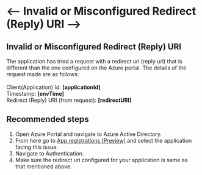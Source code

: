 <properties
	pageTitle="Invalid or Misconfigured Redirect (Reply) URI"
	description="The application has tried a request with a redirect uri that is different than the one configured on the Azure portal."
	infoBubbleText="Found recent login failures. See details on the right."
	service="microsoft.aad"
	resource="MICROSOFT_AAD_IAM"
	authors="abhidnyapatil"
	articleId="active-directory-application-redirecturi-misconfigured"
	diagnosticScenario=""
	selfHelpType="diagnostics"
	supportTopicIds="32570266,32596845,32596846,32596844,32570262,32596835,32596874,32570261,32596864,32596861"
	resourceTags="appdev"
	productPesIds="16575"
	cloudEnvironments="public"
/>

# <-- Invalid or Misconfigured Redirect (Reply) URI -->

<!--issueDescription-->
## Invalid or Misconfigured Redirect (Reply) URI 
The application has tried a request with a redirect uri (reply url) that is different than the one configured on the Azure portal. The details of the request made are as follows: <br><br> Client(Application) Id: **<!--$applicationId-->[applicationId]<!--/$applicationId-->** <br> Timestamp: **<!--$envTime-->[envTime]<!--/$envTime-->** <br> Redirect (Reply) URI (from request): **<!--$redirectURI-->[redirectURI]<!--/$redirectURI-->**
<!--/issueDescription-->

## **Recommended steps**

1. Open Azure Portal and navigate to Azure Active Directory.
2. From here go to [App registrations (Preview)](https://ms.portal.azure.com/#blade/Microsoft_AAD_IAM/ActiveDirectoryMenuBlade/RegisteredAppsPreview) and select the application facing this issue.
3. Navigate to Authentication.
4. Make sure the redirect uri configured for your application is same as that mentioned above.